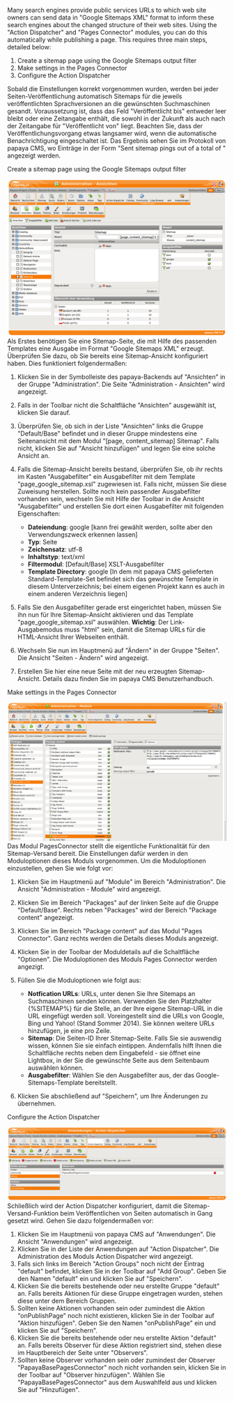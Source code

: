 
Many search engines provide public services URLs to which web site owners can send data in "Google Sitemaps XML" format to inform these search engines about the changed structure of their web sites. Using the "Action Dispatcher" and "Pages Connector" modules, you can do this automatically while publishing a page. This requires three main steps, detailed below:

1.  Create a sitemap page using the Google Sitemaps output filter
2.  Make settings in the Pages Connector
3.  Configure the Action Dispatcher

Sobald die Einstellungen korrekt vorgenommen wurden, werden bei jeder Seiten-Veröffentlichung automatisch Sitemaps für die jeweils veröffentlichten Sprachversionen an die gewünschten Suchmaschinen gesandt. Voraussetzung ist, dass das Feld "Veröffentlicht bis" entweder leer bleibt oder eine Zeitangabe enthält, die sowohl in der Zukunft als auch nach der Zeitangabe für "Veröffentlicht von" liegt. Beachten Sie, dass der Veröffentlichungsvorgang etwas langsamer wird, wenn die automatische Benachrichtigung eingeschaltet ist. Das Ergebnis sehen Sie im Protokoll von papaya CMS, wo Einträge in der Form "Sent <Anzahl> sitemap pings out of a total of <Anzahl>" angezeigt werden.

Create a sitemap page using the Google Sitemaps output filter

![thumb|border|right|300px|Die Sitemap-Ansicht im Bereich "Ansichten"](../images/Ansicht_sitemap.png) Als Erstes benötigen Sie eine Sitemap-Seite, die mit Hilfe des passenden Templates eine Ausgabe im Format "Google Sitemaps XML" erzeugt. Überprüfen Sie dazu, ob Sie bereits eine Sitemap-Ansicht konfiguriert haben. Dies funktioniert folgendermaßen:

1.  Klicken Sie in der Symbolleiste des papaya-Backends auf "Ansichten" in der Gruppe "Administration". Die Seite "Administration - Ansichten" wird angezeigt.
2.  Falls in der Toolbar nicht die Schaltfläche "Ansichten" ausgewählt ist, klicken Sie darauf.
3.  Überprüfen Sie, ob sich in der Liste "Ansichten" links die Gruppe "Default/Base" befindet und in dieser Gruppe mindestens eine Seitenansicht mit dem Modul "[page, content_sitemap] Sitemap". Falls nicht, klicken Sie auf "Ansicht hinzufügen" und legen Sie eine solche Ansicht an.
4.  Falls die Sitemap-Ansicht bereits bestand, überprüfen Sie, ob ihr rechts im Kasten "Ausgabefilter" ein Ausgabefilter mit dem Template "page_google_sitemap.xsl" zugewiesen ist. Falls nicht, müssen Sie diese Zuweisung herstellen. Sollte noch kein passender Ausgabefilter vorhanden sein, wechseln Sie mit Hilfe der Toolbar in die Ansicht "Ausgabefilter" und erstellen Sie dort einen Ausgabefilter mit folgenden Eigenschaften:
    -   **Dateiendung**: google [kann frei gewählt werden, sollte aber den Verwendungszweck erkennen lassen]
    -   **Typ**: Seite
    -   **Zeichensatz**: utf-8
    -   **Inhaltstyp**: text/xml
    -   **Filtermodul**: [Default/Base] XSLT-Ausgabefilter
    -   **Template Directory**: google [In dem mit papaya CMS gelieferten Standard-Template-Set befindet sich das gewünschte Template in diesem Unterverzeichnis; bei einem eigenen Projekt kann es auch in einem anderen Verzeichnis liegen]

5.  Falls Sie den Ausgabefilter gerade erst eingerichtet haben, müssen Sie ihn nun für Ihre Sitemap-Ansicht aktivieren und das Template "page_google_sitemap.xsl" auswählen. **Wichtig**: Der Link-Ausgabemodus muss "html" sein, damit die Sitemap URLs für die HTML-Ansicht Ihrer Webseiten enthält.
6.  Wechseln Sie nun im Hauptmenü auf "Ändern" in der Gruppe "Seiten". Die Ansicht "Seiten - Ändern" wird angezeigt.
7.  Erstellen Sie hier eine neue Seite mit der neu erzeugten Sitemap-Ansicht. Details dazu finden Sie im papaya CMS Benutzerhandbuch.

Make settings in the Pages Connector

![thumb|border|right|300px|Einstellungen für den Pages Connector in dessen Moduloptionen](../images/Pagesconnector_options.png) Das Modul PagesConnector stellt die eigentliche Funktionalität für den Sitemap-Versand bereit. Die Einstellungen dafür werden in den Moduloptionen dieses Moduls vorgenommen. Um die Moduloptionen einzustellen, gehen Sie wie folgt vor:

1.  Klicken Sie im Hauptmenü auf "Module" im Bereich "Administration". Die Ansicht "Administration - Module" wird angezeigt.
2.  Klicken Sie im Bereich "Packages" auf der linken Seite auf die Gruppe "Default/Base". Rechts neben "Packages" wird der Bereich "Package content" angezeigt.
3.  Klicken Sie im Bereich "Package content" auf das Modul "Pages Connector". Ganz rechts werden die Details dieses Moduls angezeigt.
4.  Klicken Sie in der Toolbar der Moduldetails auf die Schaltfläche "Optionen". Die Moduloptionen des Moduls Pages Connector werden angezigt.
5.  Füllen Sie die Moduloptionen wie folgt aus:
    -   **Notfication URLs**: URLs, unter denen Sie Ihre Sitemaps an Suchmaschinen senden können. Verwenden Sie den Platzhalter {%SITEMAP%} für die Stelle, an der Ihre eigene Sitemap-URL in die URL eingefügt werden soll. Voreingestellt sind die URLs von Google, Bing und Yahoo! (Stand Sommer 2014). Sie können weitere URLs hinzufügen, je eine pro Zeile.
    -   **Sitemap**: Die Seiten-ID Ihrer Sitemap-Seite. Falls Sie sie auswendig wissen, können Sie sie einfach eintippen. Andernfalls hilft Ihnen die Schaltfläche rechts neben dem Eingabefeld - sie öffnet eine Lightbox, in der Sie die gewünschte Seite aus dem Seitenbaum auswählen können.
    -   **Ausgabefilter**: Wählen Sie den Ausgabefilter aus, der das Google-Sitemaps-Template bereitstellt.

6.  Klicken Sie abschließend auf "Speichern", um Ihre Änderungen zu übernehmen.

Configure the Action Dispatcher

![thumb|border|right|300px|Einstellungen im Action Dispatcher zum Informieren von Suchmaschinen](../images/Actiondispatcher_onpublish_pagesconnector.png) Schließlich wird der Action Dispatcher konfiguriert, damit die Sitemap-Versand-Funktion beim Veröffentlichen von Seiten automatisch in Gang gesetzt wird. Gehen Sie dazu folgendermaßen vor:

1.  Klicken Sie im Hauptmenü von papaya CMS auf "Anwendungen". Die Ansicht "Anwendungen" wird angezeigt.
2.  Klicken Sie in der Liste der Anwendungen auf "Action Dispatcher". Die Administration des Moduls Action Dispatcher wird angezeigt.
3.  Falls sich links im Bereich "Action Groups" noch nicht der Eintrag "default" befindet, klicken Sie in der Toolbar auf "Add Group". Geben Sie den Namen "default" ein und klicken Sie auf "Speichern".
4.  Klicken Sie die bereits bestehende oder neu erstellte Gruppe "default" an. Falls bereits Aktionen für diese Gruppe eingetragen wurden, stehen diese unter dem Bereich Gruppen.
5.  Sollten keine Aktionen vorhanden sein oder zumindest die Aktion "onPublishPage" noch nicht existieren, klicken Sie in der Toolbar auf "Aktion hinzufügen". Geben Sie den Namen "onPublishPage" ein und klicken Sie auf "Speichern".
6.  Klicken Sie die bereits bestehende oder neu erstellte Aktion "default" an. Falls bereits Observer für diese Aktion registriert sind, stehen diese im Hauptbereich der Seite unter "Observers".
7.  Sollten keine Observer vorhanden sein oder zumindest der Observer "PapayaBasePagesConnector" noch nicht vorhanden sein, klicken Sie in der Toolbar auf "Observer hinzufügen". Wählen Sie "PapayaBasePagesConnector" aus dem Auswahlfeld aus und klicken Sie auf "Hinzufügen".
